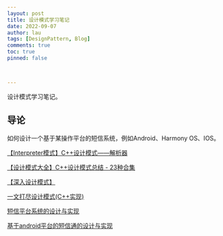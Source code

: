 ```yaml
---
layout: post
title: 设计模式学习笔记
date: 2022-09-07
author: lau
tags: [DesignPattern, Blog]
comments: true
toc: true
pinned: false



---
```


设计模式学习笔记。

<!-- more -->

## 导论

如何设计一个基于某操作平台的短信系统，例如Android、Harmony OS、IOS。

[【Interpreter模式】C++设计模式——解析器](https://blog.csdn.net/u012011079/article/details/126299424)

[【设计模式大全】C++设计模式总结 - 23种合集](https://blog.csdn.net/u012011079/article/details/125828606?csdn_share_tail=%7B%22type%22%3A%22blog%22%2C%22rType%22%3A%22article%22%2C%22rId%22%3A%22125828606%22%2C%22source%22%3A%22u012011079%22%7D)

[【深入设计模式】](https://refactoringguru.cn/design-patterns)

[一文打尽设计模式(C++实现)](https://blog.csdn.net/leacock1991/article/details/111713017)

[短信平台系统的设计与实现](https://www.docin.com/p-2772034247.html)

[基于android平台的短信通的设计与实现](https://www.docin.com/p-2701781141.html)
